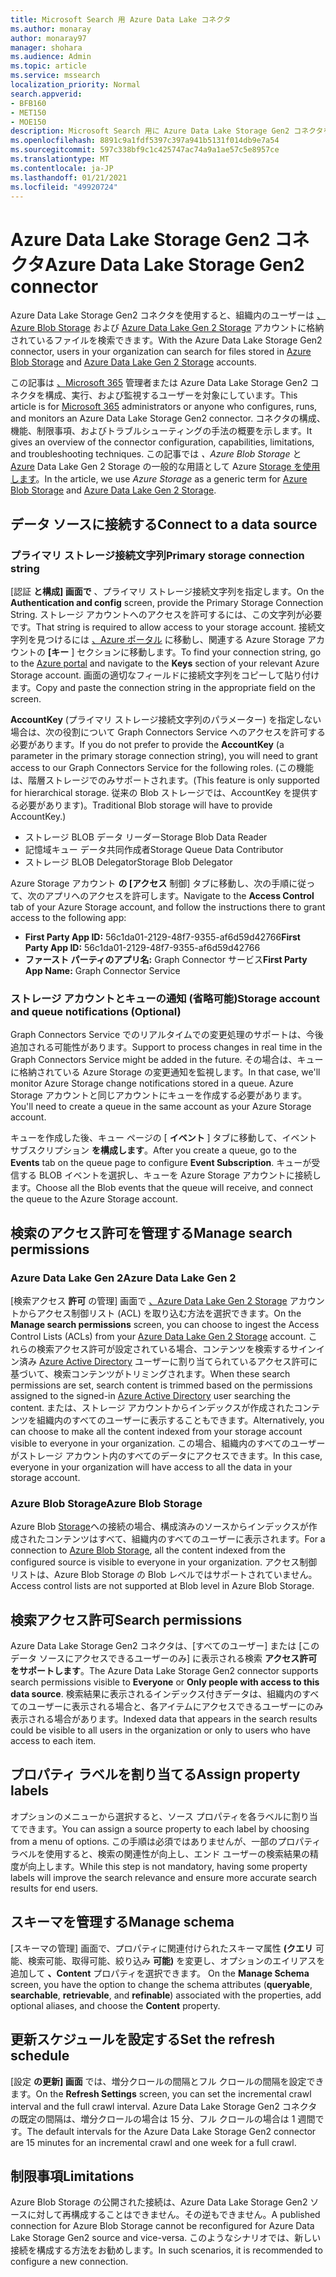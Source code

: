 ```yaml
---
title: Microsoft Search 用 Azure Data Lake コネクタ
ms.author: monaray
author: monaray97
manager: shohara
ms.audience: Admin
ms.topic: article
ms.service: mssearch
localization_priority: Normal
search.appverid:
- BFB160
- MET150
- MOE150
description: Microsoft Search 用に Azure Data Lake Storage Gen2 コネクタをセットアップする
ms.openlocfilehash: 8891c9a1fdf5397c397a941b5131f014db9e7a54
ms.sourcegitcommit: 597c338bf9c1c425747ac74a9a1ae57c5e8957ce
ms.translationtype: MT
ms.contentlocale: ja-JP
ms.lasthandoff: 01/21/2021
ms.locfileid: "49920724"
---
```

# <a name="azure-data-lake-storage-gen2-connector"></a><span data-ttu-id="9d31c-103">Azure Data Lake Storage Gen2 コネクタ</span><span class="sxs-lookup"><span data-stu-id="9d31c-103">Azure Data Lake Storage Gen2 connector</span></span>

<span data-ttu-id="9d31c-104">Azure Data Lake Storage Gen2 コネクタを使用すると、組織内のユーザーは [、Azure Blob Storage](https://docs.microsoft.com/azure/storage/blobs/storage-blobs-introduction) および [Azure Data Lake Gen 2 Storage](https://docs.microsoft.com/azure/storage/blobs/data-lake-storage-introduction) アカウントに格納されているファイルを検索できます。</span><span class="sxs-lookup"><span data-stu-id="9d31c-104">With the Azure Data Lake Storage Gen2 connector, users in your organization can search for files stored in [Azure Blob Storage](https://docs.microsoft.com/azure/storage/blobs/storage-blobs-introduction) and [Azure Data Lake Gen 2 Storage](https://docs.microsoft.com/azure/storage/blobs/data-lake-storage-introduction) accounts.</span></span>

<span data-ttu-id="9d31c-105">この記事は [、Microsoft 365](https://www.microsoft.com/microsoft-365) 管理者または Azure Data Lake Storage Gen2 コネクタを構成、実行、および監視するユーザーを対象にしています。</span><span class="sxs-lookup"><span data-stu-id="9d31c-105">This article is for [Microsoft 365](https://www.microsoft.com/microsoft-365) administrators or anyone who configures, runs, and monitors an Azure Data Lake Storage Gen2 connector.</span></span> <span data-ttu-id="9d31c-106">コネクタの構成、機能、制限事項、およびトラブルシューティングの手法の概要を示します。</span><span class="sxs-lookup"><span data-stu-id="9d31c-106">It gives an overview of the connector configuration, capabilities, limitations, and troubleshooting techniques.</span></span> <span data-ttu-id="9d31c-107">この記事では *、Azure Blob Storage* と [Azure](https://docs.microsoft.com/azure/storage/blobs/storage-blobs-introduction) Data Lake Gen 2 Storage の一般的な用語として Azure [Storage を使用します](https://docs.microsoft.com/azure/storage/blobs/data-lake-storage-introduction)。</span><span class="sxs-lookup"><span data-stu-id="9d31c-107">In the article, we use *Azure Storage* as a generic term for [Azure Blob Storage](https://docs.microsoft.com/azure/storage/blobs/storage-blobs-introduction) and [Azure Data Lake Gen 2 Storage](https://docs.microsoft.com/azure/storage/blobs/data-lake-storage-introduction).</span></span>

## <a name="connect-to-a-data-source"></a><span data-ttu-id="9d31c-108">データ ソースに接続する</span><span class="sxs-lookup"><span data-stu-id="9d31c-108">Connect to a data source</span></span>

### <a name="primary-storage-connection-string"></a><span data-ttu-id="9d31c-109">プライマリ ストレージ接続文字列</span><span class="sxs-lookup"><span data-stu-id="9d31c-109">Primary storage connection string</span></span>

<span data-ttu-id="9d31c-110">[認証 **と構成] 画面で** 、プライマリ ストレージ接続文字列を指定します。</span><span class="sxs-lookup"><span data-stu-id="9d31c-110">On the **Authentication and config** screen, provide the Primary Storage Connection String.</span></span> <span data-ttu-id="9d31c-111">ストレージ アカウントへのアクセスを許可するには、この文字列が必要です。</span><span class="sxs-lookup"><span data-stu-id="9d31c-111">That string is required to allow access to your storage account.</span></span> <span data-ttu-id="9d31c-112">接続文字列を見つけるには [、Azure ポータル](https://ms.portal.azure.com/#home) に移動し、関連する Azure Storage アカウントの **[キー** ] セクションに移動します。</span><span class="sxs-lookup"><span data-stu-id="9d31c-112">To find your connection string, go to the [Azure portal](https://ms.portal.azure.com/#home) and navigate to the **Keys** section of your relevant Azure Storage account.</span></span> <span data-ttu-id="9d31c-113">画面の適切なフィールドに接続文字列をコピーして貼り付けます。</span><span class="sxs-lookup"><span data-stu-id="9d31c-113">Copy and paste the connection string in the appropriate field on the screen.</span></span>

<span data-ttu-id="9d31c-114">**AccountKey** (プライマリ ストレージ接続文字列のパラメーター) を指定しない場合は、次の役割について Graph Connectors Service へのアクセスを許可する必要があります。</span><span class="sxs-lookup"><span data-stu-id="9d31c-114">If you do not prefer to provide the **AccountKey** (a parameter in the primary storage connection string), you will need to grant access to our Graph Connectors Service for the following roles.</span></span> <span data-ttu-id="9d31c-115">(この機能は、階層ストレージでのみサポートされます。</span><span class="sxs-lookup"><span data-stu-id="9d31c-115">(This feature is only supported for hierarchical storage.</span></span> <span data-ttu-id="9d31c-116">従来の Blob ストレージでは、AccountKey を提供する必要があります)。</span><span class="sxs-lookup"><span data-stu-id="9d31c-116">Traditional Blob storage will have to provide AccountKey.)</span></span>
* <span data-ttu-id="9d31c-117">ストレージ BLOB データ リーダー</span><span class="sxs-lookup"><span data-stu-id="9d31c-117">Storage Blob Data Reader</span></span>
* <span data-ttu-id="9d31c-118">記憶域キュー データ共同作成者</span><span class="sxs-lookup"><span data-stu-id="9d31c-118">Storage Queue Data Contributor</span></span>
* <span data-ttu-id="9d31c-119">ストレージ BLOB Delegator</span><span class="sxs-lookup"><span data-stu-id="9d31c-119">Storage Blob Delegator</span></span>

<span data-ttu-id="9d31c-120">Azure Storage アカウント **の [アクセス** 制御] タブに移動し、次の手順に従って、次のアプリへのアクセスを許可します。</span><span class="sxs-lookup"><span data-stu-id="9d31c-120">Navigate to the **Access Control** tab of your Azure Storage account, and follow the instructions there to grant access to the following app:</span></span>

* <span data-ttu-id="9d31c-121">**First Party App ID:** 56c1da01-2129-48f7-9355-af6d59d42766</span><span class="sxs-lookup"><span data-stu-id="9d31c-121">**First Party App ID:** 56c1da01-2129-48f7-9355-af6d59d42766</span></span>
* <span data-ttu-id="9d31c-122">**ファースト パーティのアプリ名:** Graph Connector サービス</span><span class="sxs-lookup"><span data-stu-id="9d31c-122">**First Party App Name:** Graph Connector Service</span></span>

### <a name="storage-account-and-queue-notifications-optional"></a><span data-ttu-id="9d31c-123">ストレージ アカウントとキューの通知 (省略可能)</span><span class="sxs-lookup"><span data-stu-id="9d31c-123">Storage account and queue notifications (Optional)</span></span>

<span data-ttu-id="9d31c-124">Graph Connectors Service でのリアルタイムでの変更処理のサポートは、今後追加される可能性があります。</span><span class="sxs-lookup"><span data-stu-id="9d31c-124">Support to process changes in real time in the Graph Connectors Service might be added in the future.</span></span> <span data-ttu-id="9d31c-125">その場合は、キューに格納されている Azure Storage の変更通知を監視します。</span><span class="sxs-lookup"><span data-stu-id="9d31c-125">In that case, we'll monitor Azure Storage change notifications stored in a queue.</span></span> <span data-ttu-id="9d31c-126">Azure Storage アカウントと同じアカウントにキューを作成する必要があります。</span><span class="sxs-lookup"><span data-stu-id="9d31c-126">You'll need to create a queue in the same account as your Azure Storage account.</span></span>

<span data-ttu-id="9d31c-127">キューを作成した後、キュー ページの [ **イベント** ] タブに移動して、イベント サブスクリプション **を構成します**。</span><span class="sxs-lookup"><span data-stu-id="9d31c-127">After you create a queue, go to the **Events** tab on the queue page to configure **Event Subscription**.</span></span> <span data-ttu-id="9d31c-128">キューが受信する BLOB イベントを選択し、キューを Azure Storage アカウントに接続します。</span><span class="sxs-lookup"><span data-stu-id="9d31c-128">Choose all the Blob events that the queue will receive, and connect the queue to the Azure Storage account.</span></span>

## <a name="manage-search-permissions"></a><span data-ttu-id="9d31c-129">検索のアクセス許可を管理する</span><span class="sxs-lookup"><span data-stu-id="9d31c-129">Manage search permissions</span></span>

### <a name="azure-data-lake-gen-2"></a><span data-ttu-id="9d31c-130">Azure Data Lake Gen 2</span><span class="sxs-lookup"><span data-stu-id="9d31c-130">Azure Data Lake Gen 2</span></span>

<span data-ttu-id="9d31c-131">[検索アクセス **許可** の管理] 画面で [、Azure Data Lake Gen 2 Storage](https://docs.microsoft.com/azure/storage/blobs/data-lake-storage-introduction) アカウントからアクセス制御リスト (ACL) を取り込む方法を選択できます。</span><span class="sxs-lookup"><span data-stu-id="9d31c-131">On the **Manage search permissions** screen, you can choose to ingest the Access Control Lists (ACLs) from your [Azure Data Lake Gen 2 Storage](https://docs.microsoft.com/azure/storage/blobs/data-lake-storage-introduction) account.</span></span> <span data-ttu-id="9d31c-132">これらの検索アクセス許可が設定されている場合、コンテンツを検索するサインイン済み [Azure Active Directory](https://docs.microsoft.com/azure/active-directory/) ユーザーに割り当てられているアクセス許可に基づいて、検索コンテンツがトリミングされます。</span><span class="sxs-lookup"><span data-stu-id="9d31c-132">When these search permissions are set, search content is trimmed based on the permissions assigned to the signed-in [Azure Active Directory](https://docs.microsoft.com/azure/active-directory/) user searching the content.</span></span> <span data-ttu-id="9d31c-133">または、ストレージ アカウントからインデックスが作成されたコンテンツを組織内のすべてのユーザーに表示することもできます。</span><span class="sxs-lookup"><span data-stu-id="9d31c-133">Alternatively, you can choose to make all the content indexed from your storage account visible to everyone in your organization.</span></span> <span data-ttu-id="9d31c-134">この場合、組織内のすべてのユーザーがストレージ アカウント内のすべてのデータにアクセスできます。</span><span class="sxs-lookup"><span data-stu-id="9d31c-134">In this case, everyone in your organization will have access to all the data in your storage account.</span></span>

### <a name="azure-blob-storage"></a><span data-ttu-id="9d31c-135">Azure Blob Storage</span><span class="sxs-lookup"><span data-stu-id="9d31c-135">Azure Blob Storage</span></span>

<span data-ttu-id="9d31c-136">Azure Blob [Storage](https://docs.microsoft.com/azure/storage/blobs/storage-blobs-introduction)への接続の場合、構成済みのソースからインデックスが作成されたコンテンツはすべて、組織内のすべてのユーザーに表示されます。</span><span class="sxs-lookup"><span data-stu-id="9d31c-136">For a connection to [Azure Blob Storage](https://docs.microsoft.com/azure/storage/blobs/storage-blobs-introduction), all the content indexed from the configured source is visible to everyone in your organization.</span></span> <span data-ttu-id="9d31c-137">アクセス制御リストは、Azure Blob Storage の Blob レベルではサポートされていません。</span><span class="sxs-lookup"><span data-stu-id="9d31c-137">Access control lists are not supported at Blob level in Azure Blob Storage.</span></span>

## <a name="search-permissions"></a><span data-ttu-id="9d31c-138">検索アクセス許可</span><span class="sxs-lookup"><span data-stu-id="9d31c-138">Search permissions</span></span>

<span data-ttu-id="9d31c-139">Azure Data Lake Storage Gen2 コネクタは、[すべてのユーザー] または [このデータ ソースにアクセスできるユーザーのみ] に表示される検索 **アクセス許可をサポートします**。</span><span class="sxs-lookup"><span data-stu-id="9d31c-139">The Azure Data Lake Storage Gen2 connector supports search permissions visible to **Everyone** or **Only people with access to this data source**.</span></span> <span data-ttu-id="9d31c-140">検索結果に表示されるインデックス付きデータは、組織内のすべてのユーザーに表示される場合と、各アイテムにアクセスできるユーザーにのみ表示される場合があります。</span><span class="sxs-lookup"><span data-stu-id="9d31c-140">Indexed data that appears in the search results could be visible to all users in the organization or only to users who have access to each item.</span></span>

## <a name="assign-property-labels"></a><span data-ttu-id="9d31c-141">プロパティ ラベルを割り当てる</span><span class="sxs-lookup"><span data-stu-id="9d31c-141">Assign property labels</span></span>

<span data-ttu-id="9d31c-142">オプションのメニューから選択すると、ソース プロパティを各ラベルに割り当てできます。</span><span class="sxs-lookup"><span data-stu-id="9d31c-142">You can assign a source property to each label by choosing from a menu of options.</span></span> <span data-ttu-id="9d31c-143">この手順は必須ではありませんが、一部のプロパティ ラベルを使用すると、検索の関連性が向上し、エンド ユーザーの検索結果の精度が向上します。</span><span class="sxs-lookup"><span data-stu-id="9d31c-143">While this step is not mandatory, having some property labels will improve the search relevance and ensure more accurate search results for end users.</span></span>

## <a name="manage-schema"></a><span data-ttu-id="9d31c-144">スキーマを管理する</span><span class="sxs-lookup"><span data-stu-id="9d31c-144">Manage schema</span></span>

<span data-ttu-id="9d31c-145">[スキーマの管理] 画面で、プロパティに関連付けられたスキーマ属性 **(クエリ** 可能、検索可能、取得可能、絞り込み **可能)** を変更し、オプションのエイリアスを追加して **、Content** プロパティを選択できます。 </span><span class="sxs-lookup"><span data-stu-id="9d31c-145">On the **Manage Schema** screen, you have the option to change the schema attributes (**queryable**, **searchable**, **retrievable**, and **refinable**) associated with the properties, add optional aliases, and choose the **Content** property.</span></span>

## <a name="set-the-refresh-schedule"></a><span data-ttu-id="9d31c-146">更新スケジュールを設定する</span><span class="sxs-lookup"><span data-stu-id="9d31c-146">Set the refresh schedule</span></span>

<span data-ttu-id="9d31c-147">[設定 **の更新] 画面** では、増分クロールの間隔とフル クロールの間隔を設定できます。</span><span class="sxs-lookup"><span data-stu-id="9d31c-147">On the **Refresh Settings** screen, you can set the incremental crawl interval and the full crawl interval.</span></span> <span data-ttu-id="9d31c-148">Azure Data Lake Storage Gen2 コネクタの既定の間隔は、増分クロールの場合は 15 分、フル クロールの場合は 1 週間です。</span><span class="sxs-lookup"><span data-stu-id="9d31c-148">The default intervals for the Azure Data Lake Storage Gen2 connector are 15 minutes for an incremental crawl and one week for a full crawl.</span></span>

## <a name="limitations"></a><span data-ttu-id="9d31c-149">制限事項</span><span class="sxs-lookup"><span data-stu-id="9d31c-149">Limitations</span></span>

<span data-ttu-id="9d31c-150">Azure Blob Storage の公開された接続は、Azure Data Lake Storage Gen2 ソースに対して再構成することはできません。その逆もできません。</span><span class="sxs-lookup"><span data-stu-id="9d31c-150">A published connection for Azure Blob Storage cannot be reconfigured for Azure Data Lake Storage Gen2 source and vice-versa.</span></span> <span data-ttu-id="9d31c-151">このようなシナリオでは、新しい接続を構成する方法をお勧めします。</span><span class="sxs-lookup"><span data-stu-id="9d31c-151">In such scenarios, it is recommended to configure a new connection.</span></span>
